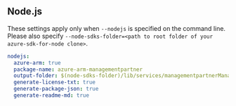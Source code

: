 ## Node.js

These settings apply only when `--nodejs` is specified on the command line.
Please also specify `--node-sdks-folder=<path to root folder of your azure-sdk-for-node clone>`.

``` yaml $(nodejs)
nodejs:
  azure-arm: true
  package-name: azure-arm-managementpartner
  output-folder: $(node-sdks-folder)/lib/services/managementpartnerManagement
  generate-license-txt: true
  generate-package-json: true
  generate-readme-md: true
```
